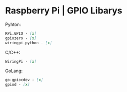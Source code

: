 # Raspberry Pi | GPIO Libarys 



Pyhton:

```md
RPi.GPIO - [x]
gpiozero - [x]
wiringpi-python - [x]

```


C/C++:
```md
WiringPi - [x]

```



GoLang:
```md
go-gpiocdev - [x]
gpiod - [x]


```